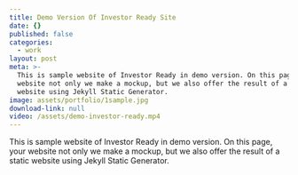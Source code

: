 ```yaml
---
title: Demo Version Of Investor Ready Site
date: {}
published: false
categories:
  - work
layout: post
meta: >-
  This is sample website of Investor Ready in demo version. On this page, your
  website not only we make a mockup, but we also offer the result of a static
  website using Jekyll Static Generator.
image: assets/portfolio/1sample.jpg
download-link: null
video: /assets/demo-investor-ready.mp4
---
```


This is sample website of Investor Ready in demo version. On this page, your website not only we make a mockup, but we also offer the result of a static website using Jekyll Static Generator.

